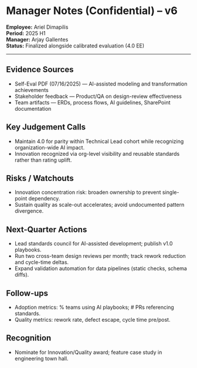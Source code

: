 # Manager Notes (Confidential) – v6

**Employee:** Ariel Dimapilis  
**Period:** 2025 H1  
**Manager:** Arjay Gallentes  
**Status:** Finalized alongside calibrated evaluation (4.0 EE)

---

## Evidence Sources
- Self-Eval PDF (07/16/2025) — AI-assisted modeling and transformation achievements  
- Stakeholder feedback — Product/QA on design-review effectiveness  
- Team artifacts — ERDs, process flows, AI guidelines, SharePoint documentation

## Key Judgement Calls
- Maintain 4.0 for parity within Technical Lead cohort while recognizing organization-wide AI impact.  
- Innovation recognized via org-level visibility and reusable standards rather than rating uplift.

## Risks / Watchouts
- Innovation concentration risk: broaden ownership to prevent single-point dependency.  
- Sustain quality as scale-out accelerates; avoid undocumented pattern divergence.

## Next-Quarter Actions
- Lead standards council for AI-assisted development; publish v1.0 playbooks.  
- Run two cross-team design reviews per month; track rework reduction and cycle-time deltas.  
- Expand validation automation for data pipelines (static checks, schema diffs).

## Follow-ups
- Adoption metrics: % teams using AI playbooks; # PRs referencing standards.  
- Quality metrics: rework rate, defect escape, cycle time pre/post.

## Recognition
- Nominate for Innovation/Quality award; feature case study in engineering town hall.


